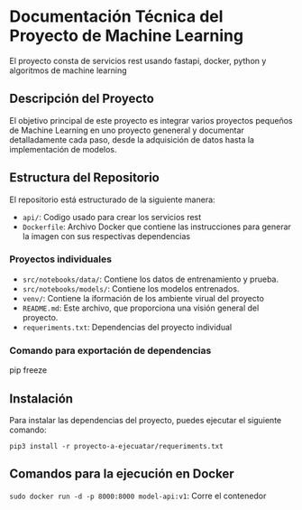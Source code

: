 # Documentación Técnica del Proyecto de Machine Learning

El proyecto consta de servicios rest usando fastapi, docker, python y algoritmos de machine learning

## Descripción del Proyecto

El objetivo principal de este proyecto es integrar varios proyectos pequeños de Machine Learning en uno proyecto geneneral y documentar detalladamente cada paso, desde la adquisición de datos hasta la implementación de modelos.

## Estructura del Repositorio

El repositorio está estructurado de la siguiente manera:

* `api/`: Codigo usado para crear los servicios rest
* `Dockerfile`: Archivo Docker que contiene las instrucciones para generar la imagen con sus respectivas dependencias

### Proyectos individuales

- `src/notebooks/data/`: Contiene los datos de entrenamiento y prueba.
- `src/notebooks/models/`: Contiene los modelos entrenados.
- `venv/`: Contiene la iformación de los ambiente virual del proyecto
- `README.md`: Este archivo, que proporciona una visión general del proyecto.
- `requeriments.txt`: Dependencias del proyecto individual

### Comando para exportación de dependencias

pip freeze

## Instalación

Para instalar las dependencias del proyecto, puedes ejecutar el siguiente comando:

`pip3 install -r proyecto-a-ejecuatar/requeriments.txt`

## Comandos para la ejecución en Docker

`sudo docker run -d -p 8000:8000 model-api:v1`: Corre el contenedor
